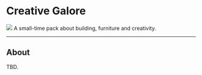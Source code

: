 # Creative Galore
![](https://cdn.discordapp.com/attachments/713810307469803520/1198652501461835897/creative_galore_logo.png)
A small-time pack about building, furniture and creativity.

<hr/>

## About
TBD.

